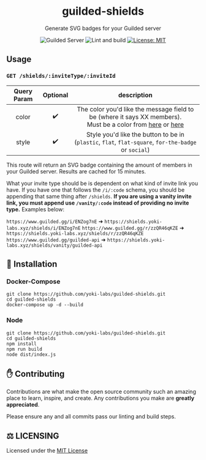 <div align="center">
<h1>guilded-shields</h1>
<p>Generate SVG badges for your Guilded server</p>
<p>
    <a><img src="https://shields.yoki-labs.xyz/shields/i/pB1KPnek?style=flat" alt="Guilded Server"></a>
    <img src="https://github.com/yoki-labs/guilded-shields/actions/workflows/ci.yml/badge.svg" alt="Lint and build">
    <a href="https://opensource.org/licenses/MIT"><img src="https://img.shields.io/badge/License-MIT-yellow.svg" alt="License: MIT"></a><br>
</p>
</div>

## Usage

### `GET /shields/:inviteType/:inviteId`

| Query Param | Optional |                                                                                                  description                                                                                                   |
| :---------: | :------: | :------------------------------------------------------------------------------------------------------------------------------------------------------------------------------------------------------------: |
|    color    |    ✔️    | The color you'd like the message field to be (where it says XX members). <br>Must be a color from [here](https://github.com/yoki-labs/guilded-shields/blob/main/src/colors.ts#L6) or [here](https://shields.io/) |
|    style    |    ✔️    |                                                      Style you'd like the button to be in (`plastic`, `flat`, `flat-square`, `for-the-badge` or `social`)                                                      |

This route will return an SVG badge containing the amount of members in your Guilded server. Results are cached for 15 minutes.

What your invite type should be is dependent on what kind of invite link you have. If you have one that follows the `/i/:code` schema, you should be appending that same thing after `/shields`. **If you are using a vanity invite link, you must append use `/vanity/:code` instead of providing no invite type.** Examples below:

`https://www.guilded.gg/i/ENZog7nE` ➜ `https://shields.yoki-labs.xyz/shields/i/ENZog7nE`
`https://www.guilded.gg/r/zzQR46qKZE` ➜ `https://shields.yoki-labs.xyz/shields/r/zzQR46qKZE`
`https://www.guilded.gg/guilded-api` ➜ `https://shields.yoki-labs.xyz/shields/vanity/guilded-api`

## 📝 Installation

### Docker-Compose

```
git clone https://github.com/yoki-labs/guilded-shields.git
cd guilded-shields
docker-compose up -d --build
```

### Node

```
git clone https://github.com/yoki-labs/guilded-shields.git
cd guilded-shields
npm install
npm run build
node dist/index.js
```

## ✋ Contributing

Contributions are what make the open source community such an amazing place to learn, inspire, and create. Any contributions you make are **greatly appreciated**.

Please ensure any and all commits pass our linting and build steps.

## ⚖️ LICENSING

Licensed under the [MIT License](https://github.com/yoki-labs/guilded-shield/blob/main/LICENSE)
